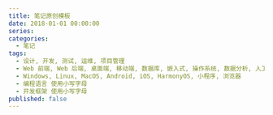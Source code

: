 ```yaml
---
title: 笔记原创模板
date: 2018-01-01 00:00:00
series: 
categories:
  - 笔记
tags:
  - 设计, 开发, 测试, 运维, 项目管理  
  - Web 前端, Web 后端, 桌面端, 移动端, 数据库, 嵌入式, 操作系统, 数据分析, 人工智能  
  - Windows, Linux, MacOS, Android, iOS, HarmonyOS, 小程序, 浏览器 
  - 编程语言 使用小写字母  
  - 开发框架 使用小写字母  
published: false
---
```

